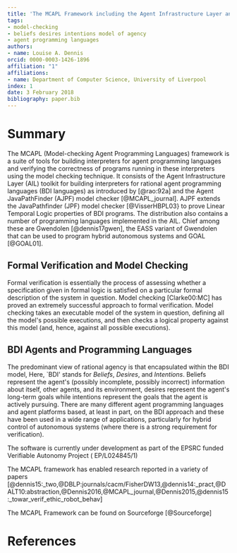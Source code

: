```yaml
---
title: 'The MCAPL Framework including the Agent Infrastructure Layer an Agent Java Pathfinder'
tags:
- model-checking
- beliefs desires intentions model of agency
- agent programming languages
authors:
- name: Louise A. Dennis
orcid: 0000-0003-1426-1896
affiliation: "1"
affiliations:
- name: Department of Computer Science, University of Liverpool
index: 1
date: 3 February 2018
bibliography: paper.bib
---
```


# Summary

The MCAPL (Model-checking Agent Programming Languages) framework is a suite of tools for building interpreters for agent programming languages and verifying the correctness of programs running in these interpreters using the model checking technique.  It consists of the Agent Infrastructure Layer (AIL) toolkit for building interpreters for rational agent programming languages (BDI languages) as introduced by [@rao:92a] and the Agent JavaPathFinder (AJPF) model checker [@MCAPL_journal].  AJPF extends the JavaPathfinder (JPF) model checker [@VisserHBPL03} to prove Linear Temporal Logic properties of BDI programs.  The distribution also contains a number of programming languages implemented in the AIL.  Chief among these are Gwendolen [@dennis17gwen], the EASS variant of Gwendolen that can be used to program hybrid autonomous systems and GOAL [@GOAL01].

## Formal Verification and Model Checking

Formal verification is essentially the process of assessing whether a specification given in formal logic is satisfied on a particular formal description of the system in question.  Model checking [Clarke00:MC] has proved an extremely successful approach to formal verification. Model checking takes an executable model of the system in question, defining all the model's possible
executions, and then checks a logical property against this model (and, hence, against all possible executions).

## BDI Agents and Programming Languages

The predominant view of rational agency is that encapsulated within the BDI model,  Here, `BDI' stands for _Beliefs_, _Desires_, and _Intentions_. Beliefs represent the agent's (possibly incomplete, possibly incorrect) information about itself, other agents, and its environment, desires represent the agent's long-term goals while intentions represent the goals that the agent is actively pursuing.  There are many different agent programming languages and agent platforms based, at least in part, on the BDI approach and these have been used in a wide range of applications, particularly for hybrid control of autonomous systems (where there is a strong requirement for verification).

The software is currently under development as part of the EPSRC funded Verifiable Autonomy Project ( EP/L024845/1)

The MCAPL framework has enabled research reported in a variety of papers [@dennis15:_two,@DBLP:journals/cacm/FisherDW13,@dennis14:_pract,@DALT10:abstraction,@Dennis2016,@MCAPL_journal,@Dennis2015,@dennis15:_towar_verif_ethic_robot_behav]

The MCAPL Framework can be found on Sourceforge [@Sourceforge]

# References
